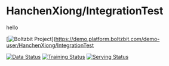 # HanchenXiong/IntegrationTest 

hello

[![Boltzbit Project](https://img.shields.io/badge/Boltzbit-Project-blueviolet?style=for-the-badge)](https://demo.platform.boltzbit.com/demo-user/HanchenXiong/IntegrationTest

[![Data Status](http://demo.platform.boltzbit.com/github-service/api/v1/cubes/status/data?repositoryOwnerPlusName=HanchenXiong/IntegrationTest&token=PUBLIC)](https://demo.platform.boltzbit.com/demo-user/HanchenXiong/IntegrationTest?tab=Dataset)
[![Training Status](http://demo.platform.boltzbit.com/github-service/api/v1/cubes/status/train?repositoryOwnerPlusName=HanchenXiong/IntegrationTest&token=PUBLIC)](https://demo.platform.boltzbit.com/demo-user/HanchenXiong/IntegrationTest?tab=Training)
[![Serving Status](http://demo.platform.boltzbit.com/github-service/api/v1/cubes/status/serving?repositoryOwnerPlusName=HanchenXiong/IntegrationTest&token=PUBLIC)](https://demo.platform.boltzbit.com/demo-user/HanchenXiong/IntegrationTest)
